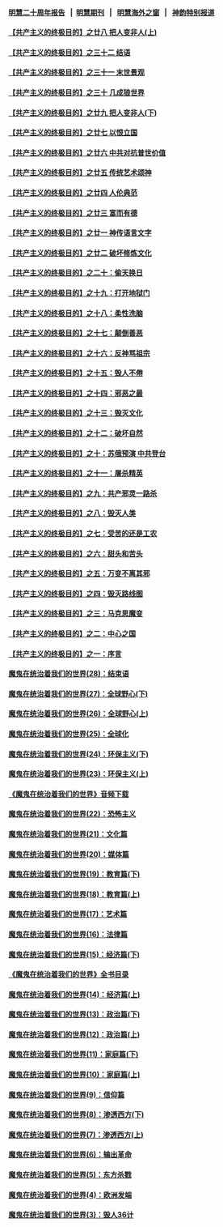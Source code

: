 #### [明慧二十周年报告](https://github.com/gfw-breaker/mh-reports/blob/master/README.md?t=07202020) &nbsp;&nbsp;|&nbsp;&nbsp;[明慧期刊](https://github.com/gfw-breaker/mh-qikan) &nbsp;&nbsp;|&nbsp;&nbsp; [明慧海外之窗](https://github.com/gfw-breaker/mh-news/blob/master/README.md?t=07202020) &nbsp;&nbsp;|&nbsp;&nbsp; [神韵特别报道](https://github.com/gfw-breaker/mh-news/blob/master/shenyun.md?t=07202020) 

#### [【共产主义的终极目的】之廿八 把人变非人(上)](../pages/nsc422/n11340492.md?t=07202020) 

#### [【共产主义的终极目的】之三十二 结语](../pages/nsc422/n11360535.md?t=07202020) 

#### [【共产主义的终极目的】之三十一 末世景观](../pages/nsc422/n11351129.md?t=07202020) 

#### [【共产主义的终极目的】之三十 几成狼世界](../pages/nsc422/n11348280.md?t=07202020) 

#### [【共产主义的终极目的】之廿九 把人变非人(下)](../pages/nsc422/n11344140.md?t=07202020) 

#### [【共产主义的终极目的】之廿七 以恨立国](../pages/nsc422/n11336944.md?t=07202020) 

#### [【共产主义的终极目的】之廿六 中共对抗普世价值](../pages/nsc422/n11324785.md?t=07202020) 

#### [【共产主义的终极目的】之廿五 传统艺术颂神](../pages/nsc422/n11296396.md?t=07202020) 

#### [【共产主义的终极目的】之廿四 人伦典范](../pages/nsc422/n11296397.md?t=07202020) 

#### [【共产主义的终极目的】之廿三 富而有德](../pages/nsc422/n11283598.md?t=07202020) 

#### [【共产主义的终极目的】之廿一 神传语言文字](../pages/nsc422/n11263265.md?t=07202020) 

#### [【共产主义的终极目的】之廿二 破坏修炼文化](../pages/nsc422/n11245728.md?t=07202020) 

#### [【共产主义的终极目的】之二十：偷天换日](../pages/nsc422/n11238846.md?t=07202020) 

#### [【共产主义的终极目的】之十九：打开地狱门](../pages/nsc422/n11206376.md?t=07202020) 

#### [【共产主义的终极目的】之十八：柔性洗脑](../pages/nsc422/n11199994.md?t=07202020) 

#### [【共产主义的终极目的】之十七：颠倒善恶](../pages/nsc422/n11179782.md?t=07202020) 

#### [【共产主义的终极目的】之十六：反神骂祖宗](../pages/nsc422/n11166798.md?t=07202020) 

#### [【共产主义的终极目的】之十五：毁人不倦](../pages/nsc422/n11166792.md?t=07202020) 

#### [【共产主义的终极目的】之十四：邪恶之最](../pages/nsc422/n11150249.md?t=07202020) 

#### [【共产主义的终极目的】之十三：毁灭文化](../pages/nsc422/n11135227.md?t=07202020) 

#### [【共产主义的终极目的】之十二：破坏自然](../pages/nsc422/n11135214.md?t=07202020) 

#### [【共产主义的终极目的】之十：苏俄预演 中共登台](../pages/nsc422/n11118424.md?t=07202020) 

#### [【共产主义的终极目的】之十一：屠杀精英](../pages/nsc422/n11118442.md?t=07202020) 

#### [【共产主义的终极目的】之九：共产邪灵一路杀](../pages/nsc422/n11114139.md?t=07202020) 

#### [【共产主义的终极目的】之八：毁灭人类](../pages/nsc422/n11108503.md?t=07202020) 

#### [【共产主义的终极目的】之七：受苦的还是工农](../pages/nsc422/n11101809.md?t=07202020) 

#### [【共产主义的终极目的】之六：甜头和苦头](../pages/nsc422/n11096971.md?t=07202020) 

#### [【共产主义的终极目的】之五：万变不离其邪](../pages/nsc422/n11091285.md?t=07202020) 

#### [【共产主义的终极目的】之四：毁灭路线图](../pages/nsc422/n11086284.md?t=07202020) 

#### [【共产主义的终极目的】之三：马克思魔变](../pages/nsc422/n11061941.md?t=07202020) 

#### [【共产主义的终极目的】之二：中心之国](../pages/nsc422/n11047728.md?t=07202020) 

#### [【共产主义的终极目的】之一：序言](../pages/nsc422/n11086077.md?t=07202020) 

#### [魔鬼在统治着我们的世界(28)：结束语](../pages/nsc422/n10936246.md?t=07202020) 

#### [魔鬼在统治着我们的世界(27)：全球野心(下)](../pages/nsc422/n10928319.md?t=07202020) 

#### [魔鬼在统治着我们的世界(26)：全球野心(上)](../pages/nsc422/n10900318.md?t=07202020) 

#### [魔鬼在统治着我们的世界(25)：全球化](../pages/nsc422/n10788205.md?t=07202020) 

#### [魔鬼在统治着我们的世界(24)：环保主义(下)](../pages/nsc422/n10695307.md?t=07202020) 

#### [魔鬼在统治着我们的世界(23)：环保主义(上)](../pages/nsc422/n10688613.md?t=07202020) 

#### [《魔鬼在统治着我们的世界》音频下载](../pages/nsc422/n10635553.md?t=07202020) 

#### [魔鬼在统治着我们的世界(22)：恐怖主义](../pages/nsc422/n10614727.md?t=07202020) 

#### [魔鬼在统治着我们的世界(21)：文化篇](../pages/nsc422/n10597706.md?t=07202020) 

#### [魔鬼在统治着我们的世界(20)：媒体篇](../pages/nsc422/n10586579.md?t=07202020) 

#### [魔鬼在统治着我们的世界(19)：教育篇(下)](../pages/nsc422/n10564808.md?t=07202020) 

#### [魔鬼在统治着我们的世界(18)：教育篇(上)](../pages/nsc422/n10526970.md?t=07202020) 

#### [魔鬼在统治着我们的世界(17)：艺术篇](../pages/nsc422/n10499093.md?t=07202020) 

#### [魔鬼在统治着我们的世界(16)：法律篇](../pages/nsc422/n10485969.md?t=07202020) 

#### [魔鬼在统治着我们的世界(15)：经济篇(下)](../pages/nsc422/n10469975.md?t=07202020) 

#### [《魔鬼在统治着我们的世界》全书目录](../pages/nsc422/n10464261.md?t=07202020) 

#### [魔鬼在统治着我们的世界(14)：经济篇(上)](../pages/nsc422/n10457370.md?t=07202020) 

#### [魔鬼在统治着我们的世界(13)：政治篇(下)](../pages/nsc422/n10448270.md?t=07202020) 

#### [魔鬼在统治着我们的世界(12)：政治篇(上)](../pages/nsc422/n10444576.md?t=07202020) 

#### [魔鬼在统治着我们的世界(11)：家庭篇(下)](../pages/nsc422/n10440961.md?t=07202020) 

#### [魔鬼在统治着我们的世界(10)：家庭篇(上)](../pages/nsc422/n10435448.md?t=07202020) 

#### [魔鬼在统治着我们的世界(9)：信仰篇](../pages/nsc422/n10432159.md?t=07202020) 

#### [魔鬼在统治着我们的世界(8)：渗透西方(下)](../pages/nsc422/n10429603.md?t=07202020) 

#### [魔鬼在统治着我们的世界(7)：渗透西方(上)](../pages/nsc422/n10426013.md?t=07202020) 

#### [魔鬼在统治着我们的世界(6)：输出革命](../pages/nsc422/n10421536.md?t=07202020) 

#### [魔鬼在统治着我们的世界(5)：东方杀戮](../pages/nsc422/n10417707.md?t=07202020) 

#### [魔鬼在统治着我们的世界(4)：欧洲发端](../pages/nsc422/n10414890.md?t=07202020) 

#### [魔鬼在统治着我们的世界(3)：毁人36计](../pages/nsc422/n10411583.md?t=07202020) 

